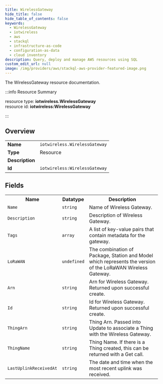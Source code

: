 ```yaml
---
title: WirelessGateway
hide_title: false
hide_table_of_contents: false
keywords:
  - WirelessGateway
  - iotwireless
  - aws
  - stackql
  - infrastructure-as-code
  - configuration-as-data
  - cloud inventory
description: Query, deploy and manage AWS resources using SQL
custom_edit_url: null
image: /img/providers/aws/stackql-aws-provider-featured-image.png
---
```

The WirelessGateway resource documentation.

:::info Resource Summary

<div class="row">
<div class="providerDocColumn">
<span>resource type:&nbsp;<b>iotwireless.WirelessGateway</b></span><br />
<span>resource id:&nbsp;<b>iotwireless:WirelessGateway</b></span><br />
</div>
</div>

:::

## Overview
<table><tbody>
<tr><td><b>Name</b></td><td><code>iotwireless.WirelessGateway</code></td></tr>
<tr><td><b>Type</b></td><td>Resource</td></tr>
<tr><td><b>Description</b></td><td></td></tr>
<tr><td><b>Id</b></td><td><code>iotwireless:WirelessGateway</code></td></tr>
</tbody></table>

## Fields
<table><tbody>
<tr><th>Name</th><th>Datatype</th><th>Description</th></tr>
<tr><td><code>Name</code></td><td><code>string</code></td><td>Name of Wireless Gateway.</td></tr><tr><td><code>Description</code></td><td><code>string</code></td><td>Description of Wireless Gateway.</td></tr><tr><td><code>Tags</code></td><td><code>array</code></td><td>A list of key-value pairs that contain metadata for the gateway.</td></tr><tr><td><code>LoRaWAN</code></td><td><code>undefined</code></td><td>The combination of Package, Station and Model which represents the version of the LoRaWAN Wireless Gateway.</td></tr><tr><td><code>Arn</code></td><td><code>string</code></td><td>Arn for Wireless Gateway. Returned upon successful create.</td></tr><tr><td><code>Id</code></td><td><code>string</code></td><td>Id for Wireless Gateway. Returned upon successful create.</td></tr><tr><td><code>ThingArn</code></td><td><code>string</code></td><td>Thing Arn. Passed into Update to associate a Thing with the Wireless Gateway.</td></tr><tr><td><code>ThingName</code></td><td><code>string</code></td><td>Thing Name. If there is a Thing created, this can be returned with a Get call.</td></tr><tr><td><code>LastUplinkReceivedAt</code></td><td><code>string</code></td><td>The date and time when the most recent uplink was received.</td></tr>
</tbody></table>